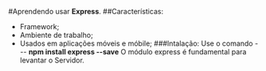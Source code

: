 #Aprendendo usar **Express**.
##Características:
* Framework;
* Ambiente de trabalho;
* Usados em aplicações móveis e móbile;
 ###Intalação:
  Use o comando --- **npm install express --save**
  O módulo express é fundamental para levantar o Servidor.
  

